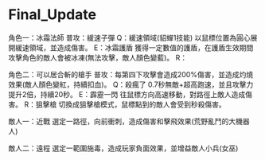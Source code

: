 # Final_Update
角色一：冰霜法師
  普攻：緩速子彈
  Q：緩速領域(貂蟬1技能)
    以鼠標位置為圓心展開緩速領域，並造成傷害。
  E：冰霜護盾
    獲得一定數值的護盾，在護盾生效期間攻擊角色的敵人會被冰凍(無法攻擊，敵人顏色變藍)。
  R：

角色二：可以居合斬的槍手
  普攻：每第四下攻擊會造成200%傷害，並造成灼燒效果(敵人顏色變紅，持續扣血)。
  Q：殺瘋了
    0.7秒無敵+超高跑速，並且攻擊力提升2倍，持續20秒。
  E：霹靂一閃
    往鼠標方向高速移動，對路徑上敵人造成傷害。
  R：狙擊槍
    切換成狙擊槍模式，鼠標點到的敵人會受到秒殺傷害。

敵人一：近戰
  選定一路徑，向前衝刺，造成傷害和擊飛效果(荒野亂鬥的大機器人)
  
敵人二：遠程
  選定一範圍施毒，造成玩家負面效果，並增益敵人小兵(女巫)
  
